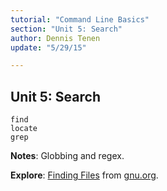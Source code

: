 ```yaml
---
tutorial: "Command Line Basics"
section: "Unit 5: Search"
author: Dennis Tenen
update: "5/29/15"

---
```


## Unit 5: Search

```
find
locate
grep
```
**Notes**: Globbing and regex.

**Explore**: [Finding Files](http://www.gnu.org/software/findutils/manual/html_mono/find.html) from
[gnu.org](http://www.gnu.org).

